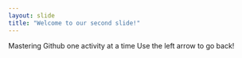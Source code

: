 ```yaml
---
layout: slide
title: "Welcome to our second slide!"
---
```

Mastering Github one activity at a time
Use the left arrow to go back!
